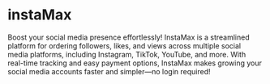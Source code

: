 # instaMax
Boost your social media presence effortlessly! InstaMax is a streamlined platform for ordering followers, likes, and views across multiple social media platforms, including Instagram, TikTok, YouTube, and more. With real-time tracking and easy payment options, InstaMax makes growing your social media accounts faster and simpler—no login required!
